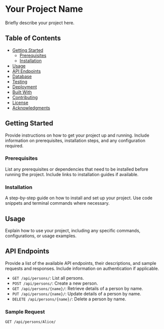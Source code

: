 # Your Project Name

Briefly describe your project here.

## Table of Contents

- [Getting Started](#getting-started)
  - [Prerequisites](#prerequisites)
  - [Installation](#installation)
- [Usage](#usage)
- [API Endpoints](#api-endpoints)
- [Database](#database)
- [Testing](#testing)
- [Deployment](#deployment)
- [Built With](#built-with)
- [Contributing](#contributing)
- [License](#license)
- [Acknowledgments](#acknowledgments)

## Getting Started

Provide instructions on how to get your project up and running. Include information on prerequisites, installation steps, and any configuration required.

### Prerequisites

List any prerequisites or dependencies that need to be installed before running the project. Include links to installation guides if available.

### Installation

A step-by-step guide on how to install and set up your project. Use code snippets and terminal commands where necessary.

## Usage

Explain how to use your project, including any specific commands, configurations, or usage examples.

## API Endpoints

Provide a list of the available API endpoints, their descriptions, and sample requests and responses. Include information on authentication if applicable.

- `GET /api/persons/`: List all persons.
- `POST /api/persons/`: Create a new person.
- `GET /api/persons/{name}/`: Retrieve details of a person by name.
- `PUT /api/persons/{name}/`: Update details of a person by name.
- `DELETE /api/persons/{name}/`: Delete a person by name.

### Sample Request

```http
GET /api/persons/Alice/